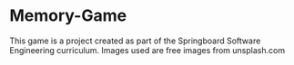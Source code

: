 # Memory-Game
This game is a project created as part of the Springboard Software Engineering curriculum. Images used are free images from unsplash.com
